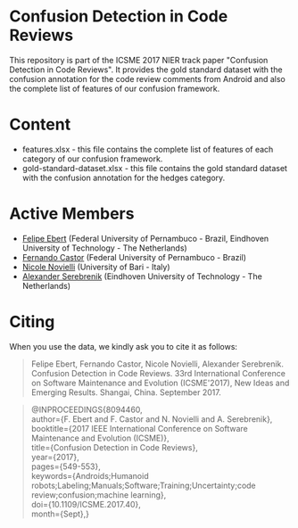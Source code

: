 # Confusion Detection in Code Reviews

This repository is part of the ICSME 2017 NIER track paper "Confusion Detection in Code Reviews". It provides the gold standard dataset with the confusion annotation for the code review comments from Android and also the complete list of features of our confusion framework.


# Content

- features.xlsx - this file contains the complete list of features of each category of our confusion framework.
- gold-standard-dataset.xlsx - this file contains the gold standard dataset with the confusion annotation for the hedges category.


# Active Members

- [Felipe Ebert](http://www.cin.ufpe.br/~fe/) (Federal University of Pernambuco - Brazil, Eindhoven University of Technology - The Netherlands)
- [Fernando Castor](https://sites.google.com/a/cin.ufpe.br/castor/) (Federal University of Pernambuco - Brazil)
- [Nicole Novielli](http://collab.di.uniba.it/nicole/) (University of Bari - Italy)
- [Alexander Serebrenik](http://www.win.tue.nl/~aserebre/) (Eindhoven University of Technology - The Netherlands)


# Citing

When you use the data, we kindly ask you to cite it as follows:

> Felipe Ebert, Fernando Castor, Nicole Novielli, Alexander Serebrenik. Confusion Detection in Code Reviews. 33rd International Conference on Software Maintenance and Evolution (ICSME'2017), New Ideas and Emerging Results. Shangai, China. September 2017.

> @INPROCEEDINGS{8094460, <br />
author={F. Ebert and F. Castor and N. Novielli and A. Serebrenik}, <br />
booktitle={2017 IEEE International Conference on Software Maintenance and Evolution (ICSME)}, <br />
title={Confusion Detection in Code Reviews}, <br />
year={2017}, <br />
pages={549-553}, <br />
keywords={Androids;Humanoid robots;Labeling;Manuals;Software;Training;Uncertainty;code review;confusion;machine learning}, <br />
doi={10.1109/ICSME.2017.40}, <br />
month={Sept},}